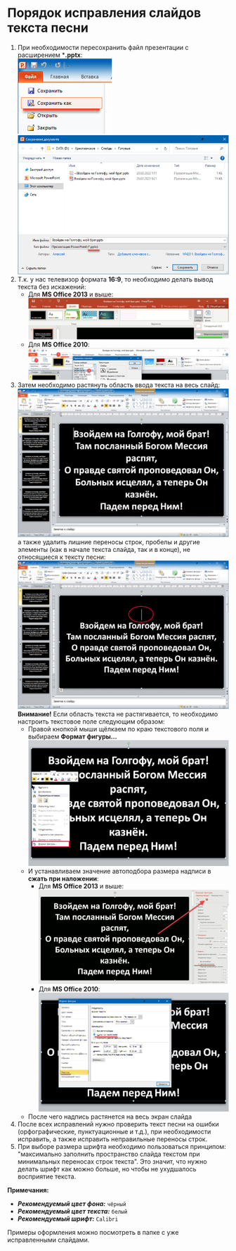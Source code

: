 # Порядок исправления слайдов текста песни

1. При необходимости пересохранить файл презентации с расширением ***.pptx**:<br />
   ![pptx20xx file save as](./imgs/pptx20xx_file_save_as.jpg) <br />
   ![pptx20xx file save pptx](./imgs/pptx20xx_file_save_pptx.jpg)
2. Т.к. у нас телевизор формата **16:9**, то необходимо делать вывод текста без искажений:
    - Для **MS Office 2013** и выше:<br />
      ![pptx2013 16 9](./imgs/pptx2013_16.9.jpg)
    - Для **MS Office 2010**:<br />
      ![pptx2010 16 9](./imgs/pptx2010_16.9.jpg)
3. Затем необходимо растянуть область ввода текста на весь слайд:<br />
   ![pptx20xx full text](./imgs/pptx20xx_full_text.jpg)
   а также удалить лишние переносы строк, пробелы и другие элементы (как в начале текста слайда, так и в конце),
   не относящиеся к тексту песни:<br />
   ![pptx20xx before remove empty](./imgs/pptx20xx_before_remove_empty.jpg)
   **Внимание!** Если область текста не растягивается, то необходимо настроить текстовое поле следующим образом:
    - Правой кнопкой мыши щёлкаем по краю текстового поля и выбираем **Формат фигуры...**
      ![pptx20xx_text_field_format](./imgs/pptx20xx_text_field_format.jpg)
    - И устанавливаем значение автоподбора размера надписи в **сжать при наложении**:
        - Для **MS Office 2013** и выше:<br />
          ![pptx2013_text_field_size](./imgs/pptx2013_text_field_size.jpg)
        - Для **MS Office 2010**:<br />
          ![pptx2010_text_field_size](./imgs/pptx2010_text_field_size.jpg)
    - После чего надпись растянется на весь экран слайда
4. После всех исправлений нужно проверить текст песни на ошибки (орфографические, пунктуационные и т.д.), при
   необходимости исправить, а также исправить неправильные переносы строк.<br />
5. При выборе размера шрифта необходимо пользоваться принципом: "максимально заполнить пространство слайда текстом при
   минимальных переносах строк текста". Это значит, что нужно делать шрифт как можно больше, но чтобы не ухудшалось
   восприятие текста.<br />

**Примечания:**

- **_Рекомендуемый цвет фона:_** `чёрный`
- **_Рекомендуемый цвет текста:_** `белый`
- **_Рекомендуемый шрифт:_** `Calibri`

Примеры оформления можно посмотреть в папке с уже исправленными слайдами.
